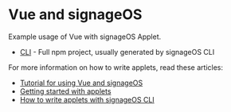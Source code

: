 # Vue and signageOS

Example usage of Vue with signageOS Applet.

* [CLI](cli-applet) - Full npm project, usually generated by signageOS CLI

For more information on how to write applets, read these articles:

* [Tutorial for using Vue and signageOS](https://signageos.zendesk.com/hc/en-us/articles/4405230302738)
* [Getting started with applets](https://signageos.zendesk.com/hc/en-us/articles/4405068855570-Introduction-to-Applets)
* [How to write applets with signageOS CLI](https://signageos.zendesk.com/hc/en-us/articles/4405070294674)
